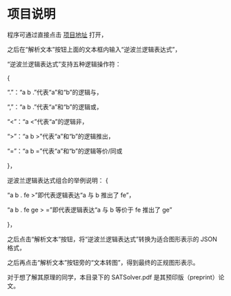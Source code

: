 # 项目说明

程序可通过直接点击 [项目地址](https://kuangdash.github.io/LogicR/index.html) 打开，

之后在“解析文本”按钮上面的文本框内输入“逆波兰逻辑表达式”，

“逆波兰逻辑表达式”支持五种逻辑操作符：

{
    
“.”：“a b .”代表“a”和“b”的逻辑与，

“,”：“a b .”代表“a”和“b”的逻辑或，

“<”：“a <”代表“a”的逻辑非，

“>”：“a b >”代表“a”和“b”的逻辑推出，

“=”：“a b =”代表“a”和“b”的逻辑等价/同或

}，

逆波兰逻辑表达式组合的举例说明：
{

“a b . fe >”即代表逻辑表达“a 与 b   推出了   fe”，

“a b . fe ge > =”即代表逻辑表达“a 与 b  等价于  fe 推出了 ge”

}，

之后点击“解析文本”按钮，将“逆波兰逻辑表达式”转换为适合图形表示的 JSON 格式，

之后再点击“解析文本”按钮旁的“文本转图”，得到最终的正规图形表示。

对于想了解其原理的同学，本目录下的 SATSolver.pdf 是其预印版（preprint）论文。
